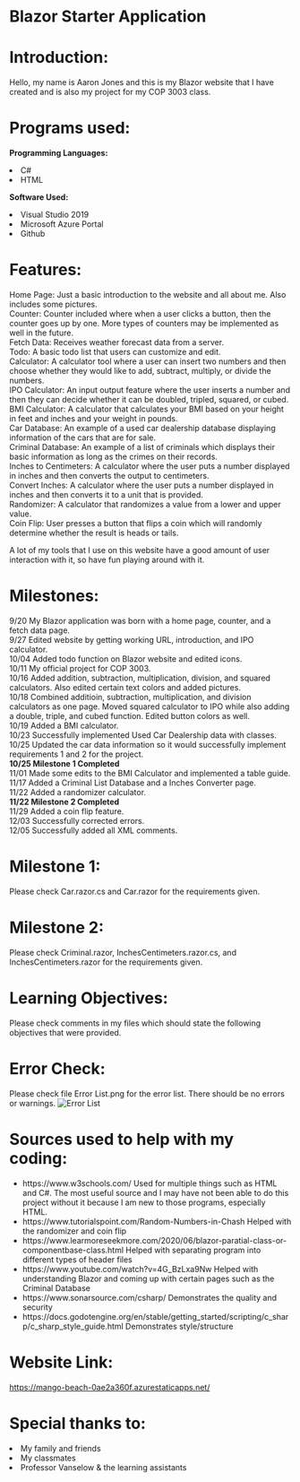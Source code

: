# Blazor Starter Application

# Introduction:

Hello, my name is Aaron Jones and this is my Blazor website that I have created and is also my project for my COP 3003 class.


# Programs used:

 <b> Programming Languages: </b>
 <li>
  C#
 <li>
  HTML

 <b> Software Used: </b>
 <li>
  Visual Studio 2019
 <li>
  Microsoft Azure Portal
 <li>
  Github
  

# Features:
Home Page: Just a basic introduction to the website and all about me. Also includes some pictures.
<br />
Counter: Counter included where when a user clicks a button, then the counter goes up by one. More types of counters may be implemented as well in the future.
<br />
Fetch Data: Receives weather forecast data from a server.
<br />
Todo: A basic todo list that users can customize and edit.
<br />
Calculator: A calculator tool where a user can insert two numbers and then choose whether they would like to add, subtract, multiply, or divide the numbers.
<br />
IPO Calculator: An input output feature where the user inserts a number and then they can decide whether it can be doubled, tripled, squared, or cubed.
<br />
BMI Calculator: A calculator that calculates your BMI based on your height in feet and inches and your weight in pounds.
<br />
Car Database: An example of a used car dealership database displaying information of the cars that are for sale.
<br />
Criminal Database: An example of a list of criminals which displays their basic information as long as the crimes on their records.
<br />
Inches to Centimeters: A calculator where the user puts a number displayed in inches and then converts the output to centimeters.
<br />
Convert Inches: A calculator where the user puts a number displayed in inches and then converts it to a unit that is provided.
<br />
Randomizer: A calculator that randomizes a value from a lower and upper value.
<br />
Coin Flip: User presses a button that flips a coin which will randomly determine whether the result is heads or tails.

A lot of my tools that I use on this website have a good amount of user interaction with it, so have fun playing around with it.

# Milestones:

9/20 My Blazor application was born with a home page, counter, and a fetch data page.
<br />
9/27 Edited website by getting working URL, introduction, and IPO calculator.
<br />
10/04 Added todo function on Blazor website and edited icons.
<br />
10/11 My official project for COP 3003.
<br />
10/16 Added addition, subtraction, multiplication, division, and squared calculators. Also edited certain text colors and added pictures.
<br />
10/18 Combined additioin, subtraction, multiplication, and division calculators as one page. Moved squared calculator to IPO while also adding a double, triple, and cubed function. Edited button colors as well.
<br />
10/19 Added a BMI calculator.
<br />
10/23 Successfully implemented Used Car Dealership data with classes.
<br />
10/25 Updated the car data information so it would successfully implement requirements 1 and 2 for the project.
<br />
<b> 10/25 Milestone 1 Completed </b>
<br />
11/01 Made some edits to the BMI Calculator and implemented a table guide.
<br />
11/17 Added a Criminal List Database and a Inches Converter page.
<br />
11/22 Added a randomizer calculator.
<br />
<b> 11/22 Milestone 2 Completed </b>
<br />
11/29 Added a coin flip feature.
<br />
12/03 Successfully corrected errors.
<br />
12/05 Successfully added all XML comments.

# Milestone 1: 
Please check Car.razor.cs and Car.razor for the requirements given.
# Milestone 2: 
Please check Criminal.razor, InchesCentimeters.razor.cs, and InchesCentimeters.razor for the requirements given.

# Learning Objectives: 
Please check comments in my files which should state the following objectives that were provided.

# Error Check:
Please check file Error List.png for the error list. There should be no errors or warnings.
![Error List](https://user-images.githubusercontent.com/89741548/145693664-117f5999-0b8c-457b-af37-026b8488d857.png)


# Sources used to help with my coding:
<ul>
<li>
https://www.w3schools.com/ Used for multiple things such as HTML and C#. The most useful source and I may have not been able to do this project without it because I am new to those programs, especially HTML.
 <li> 
https://www.tutorialspoint.com/Random-Numbers-in-Chash Helped with the randomizer and coin flip
  <li>
https://www.learmoreseekmore.com/2020/06/blazor-paratial-class-or-componentbase-class.html Helped with separating program into different types of header files
  <li>
https://www.youtube.com/watch?v=4G_BzLxa9Nw Helped with understanding Blazor and coming up with certain pages such as the Criminal Database
  <li>
https://www.sonarsource.com/csharp/ Demonstrates the quality and security
  <li>
https://docs.godotengine.org/en/stable/getting_started/scripting/c_sharp/c_sharp_style_guide.html Demonstrates style/structure
</ul>

# Website Link:
https://mango-beach-0ae2a360f.azurestaticapps.net/

# Special thanks to:
<li>
 My family and friends
<li>
 My classmates
<li>
 Professor Vanselow & the learning assistants

